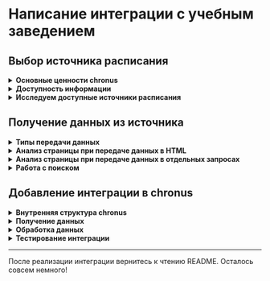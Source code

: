 # Написание интеграции с учебным заведением

## Выбор источника расписания

<details><summary><b>Основные ценности chronus</b></summary>

При выборе источника расписания следует преследовать эти цели:

* **Предоставление максимально актуального расписания**. Если есть несколько источников расписаний, но в некоторых из них расписание постоянно устаревшее, то источники с устаревшим расписанием стоит бойкотировать.
* **Максимальный охват полезных расписаний**. Расписание групп, преподавателей, аудиторий окажется полезным для пользователей и стоит добавить их все при наличии такой возможности, а вот расписание дисциплин, например, лучше проигнорировать.
* **Авторизация нежелательна**. Во-первых, сейчас она не поддерживается. Во-вторых, даже если и будет поддерживаться, не каждый пользователь захочет вводить свои данные в стороннее приложение.

</details>
<details><summary><b>Доступность информации</b></summary>

Выбирая источник расписания, вы должны быть уверены в том, что он доступен вам. Возможны эти варианты:

1. Данные доступны любому пользователю интернета, без авторизации или после её осуществления. Например, сайты ВУЗов можно спокойно использовать.
1. API является общедоступным (это где-то указано напрямую, либо эта информация получена от автора в переписке). В этом случае может потребоваться указать его название и добавить ссылку в `Place.apiCredits` (пакет `model.chronus`).
1. API не общедоступен. В этом случае вам необходимо удостовериться, что автор этого API разрешил вам использование его интеллектуальной собственности и внедрение в стороннее приложение.

Получение данных из PDF/Excel файлов, VK/TG ботов не поддерживается (и не планируется). Если вы готовы поддержать такой набор данных для своего учебного заведения и править возможные ошибки при их возникновении в течение длительного времени - создайте свой бекенд и подключите его к chronus. Рекомендуется использовать для передачи данных модели, копирующие `Schedule` и `Lesson` (пакет `model.chronus`).

</details>
<details><summary><b>Исследуем доступные источники расписания</b></summary>

Иногда можно встретиться с разными источниками, в которых можно получить расписание. Например, для моего учебного заведения выбор был следующим:

* Сайт ВУЗа:
  * [+] Предоставляет расписание для любой группы, преподавателя или аудитории
  * [+] Расписание всегда актуально
  * [+] Не требуется авторизация
  * [-] Немного тормозной
  * [-] Нет API, поэтому придётся парсить HTML, и нет гарантий что сайт не поменяется (придётся дорабатывать парсер)

* Кампус (микросоцсеть для студентов и сотрудников):
  * [-] Только личное расписание
  * [---] Расписание иногда отсутствует
  * [---] Требуется авторизация
  * [-] Прилично тормозной
  * [-] Нет API, поэтому придётся парсить HTML, и нет гарантий что сайт не поменяется (придётся дорабатывать парсер)

* Бекенд приложения-конкурента №1:
  * [+-] Предоставляет расписание для группы или преподавателя, но не для аудитории
  * [---] Расписание редко обновляется, поэтому почти всегда устаревшее
  * [+] Не требуется авторизация
  * [+-] API не является публичным, возможно не получится договориться о легальном использовании
  * [---] Создан студентом, который не развивает приложение: велик шанс отключения серверов

* Бекенд приложения-конкурента №2:
  * Плюсы и минусы полностью идентичны приложению-конкуренту №1
  * [-] Но ещё и API максимально непродуманное: требует отдельного запроса на каждый день, следовательно, для получения расписания на 2 недели придётся сделать аж 35 запросов к серверу

* Телеграм-бот:
  * Те же (устаревшие) данные, что у приложения-конкурента №2 (так как используется тот же сервер данных)
  * [---] chronus не поддерживает парсинг из Telegram

Как можно заметить, наилучший выбор в моём случае - сайт ВУЗа. Единственная проблема - отсутствие API и необходимость парсить HTML - это несколько сложнее, плюс нет гарантий, что сайт всегда будет оставаться таким же и не потребует изменений. Тем не менее, этот сайт не менялся за последние 5 лет, поэтому парсинг остаётся стабильным.

В вашем случае также можно встретиться со множеством источников расписаний, но в большинстве случаев лучше всего подойдёт сайт (разумеется, если там данные не в виде PDF/Excel). Начинайте изучение с него - скорее всего это наилучший источник, другие не понадобятся.

</details>

## Получение данных из источника

<details><summary><b>Типы передачи данных</b></summary>

Если мы не используем источник с API и вместо этого пользуемся сайтом учебного заведения, то необходимо разобраться, как происходит передача данных через сайт.

Начнём с отображения расписания. Войдите на страницу с любым расписанием. Требуется разобраться, как именно оно передаётся.

Отключите JavaScript в браузере - для этого войдите в его настройки, введите в поиске `JavaScript`, отключите его.

![Отключение JS](disable_js.png)

После перезагрузите изначальную страницу с расписанием. Видно ли расписание после отключения JavaScript? Тогда оно передаётся прямо в HTML - в дальнейшем будем анализировать его.

Если расписание не отобразилось, то мы видим не обычную веб-страницу, а веб-приложение, которое получает данные после дополнительного запроса к серверу. Нужно анализировать запросы - читайте об этом ниже.

</details>

<details><summary><b>Анализ страницы при передаче данных в HTML</b></summary>

HTML - это структура данных с иерархической структурой, то есть внутри элементов могут находиться другие вложенные элементы.

Чтобы проанализировать передаваемые данные, достаточно в браузере нажать по элементу расписания правой кнопкой мыши и выбрать "Посмотреть код элемента" или "Проверить". Будет показано дерево элементов, с которыми нам предстоит работать.

![Дерево элементов](html.png)

В этой структуре требуется понять, какие данные нам понадобятся - мы их будем получать в дальнейшем при помощи Ksoup.

Пример обработки таких данных можно увидеть в файлах `IguimitGetSearchResults` (пакет `datasource.network.chronus.irkutsk-igu-imit`), `IrnituGetSearchResults` и `IrnituGetLessons` (пакет `datasource.network.chronus.irkutsk-irnitu`).

</details>

<details><summary><b>Анализ страницы при передаче данных в отдельных запросах</b></summary>

Обычно с отдельными запросами гораздо удобнее работать, но чуть сложнее разобраться в том, как их правильно составить.

Итак, необходимо открыть Инструменты разработчика во вкладке Сеть. После перезагрузки страницы появятся запросы (скорее всего во вкладке Fetch/XHR):

![Полученный JSON](json.png)

После выбора нужного запроса (в нашем случае `fillSchedule`) появится вся информация: в Заголовках и Полезных данных будет информация, переданная серверу, а в Предварительном просмотре - полученная информация.

Необходимо проанализировать, какая нагрузка важна, а какая является мусорной.

На примере взято получение данных расписания ИГУ ИМИТ, реализацию которого можно просмотреть в файле `IguimitGetLessons` (пакет `datasource.network.chronus.irkutsk-igu-imit`). Здесь в Полезных данных (это `body`) обнаружится строка `groupId=3` - однозначно полезно, это ID группы, которую мы просматриваем. Однако этого будет недостаточно - на самом деле сервер также требует `content-type`, который необходимо скопировать из Заголовков - после этого сервер начнёт отдавать полезную информацию.

Полезная информация почти наверняка придёт в виде JSON - её мы будем обрабатывать при помощи `kotlinx.serialization`.

</details>

<details><summary><b>Работа с поиском</b></summary>

Источники расписаний обычно предоставляют информацию о доступных группах, преподавателях, аудиториях в двух видах:

* **Набор доступных расписаний**: где-то находится полный набор всех возможных расписаний, нужно просто единоразово достать оттуда данные. Пример - `IguimitGetSearchResults`, который вытаскивает эти данные из пары HTML-страниц.
* **Реальный поиск**: требуется ввести название, отправить её на сервер, и он вернёт расписания, удовлетворяющие запросу. Пример - `IrnituGetSearchResults`. На самом деле у ИРНИТУ тоже есть страницы с наборами доступных расписаний, но их очень много и там лишь расписание групп - гораздо лучше воспользоваться поиском по всей базе.

При реальном поиске может потребоваться:

* **GET-запрос**: требуется добавить искомое название в `URL`, после пропарсить полученную HTML-страницу
* **POST-запрос**: требуется добавить искомое название в `body` или `header`, после разобрать полученный ответ (скорее всего в виде JSON). Здесь помогут разобраться Инструменты разработчика, как уже было описано выше в "Анализе страницы при передаче данных в отдельных запросах".

</details>

## Добавление интеграции в chronus

<details><summary><b>Внутренняя структура chronus</b></summary>

Вернёмся к коду.

Пора изменить запись `Place.YOUR_PLACE` (пакет `model.chronus`):

* В `cyrillicName` добавьте отображаемое название учебного заведения (а также института, если требуется)
* В `defaultUrl` укажите базовую ссылку до вашего источника расписания (префикс, используемый для всех запросов)
* В `minSearchChars` укажите `null`, если для поиска будет использоваться "Набор доступных расписаний", либо укажите минимальное количество символов для работы поиска, если используется "Реальный поиск" (при указании `null` запрос будет происходить мгновенно, и на основе полученных результатов приложение будет искать расписания без обращений к серверу)
* В `searchType` укажите доступные типы расписаний (все возможные типы перечислены в файле `SearchType` из пакета `model.chronus`)
* В `apiCredits` укажите название и ссылку на API, если требуется (читайте "Доступность информации"), или `null`, если это не требуется.
* По необходимости измените количество минут на занятие в `lessonDurationInMinutes`

Важно! Если требуется использовать расписание по ссылке с http (не http**s**) и запускать приложение на Android, то добавьте сайт в файл `permitted_http_connections.xml`, находящийся в `res/xml` модуля `app.chronusparsers.android`.

После останется написать обработчики данных вашего учебного заведения. Они находятся в пакете `datasource.network.chronus.yourcity-youruniversity`. Вам необходимо реализовать две функции: `getSearchResults` и `getLessons`.

`getSearchResults`:

* Нужна для поиска, возвращает список расписаний `List<Schedule>`
* Если `minSearchChars == null`, функция должна возвращать весь список доступных расписаний, введённые в поисковую строку данные ей не передаются
* Если `minSearchChars != null`, функция должна отправлять строку из поисковой строки на сервер и возвращать список расписаний, удовлетворяющий запросу
* В структуре данных `Schedule` в строке `url` необходимо поместить полный адрес, по которому можно посмотреть расписание через браузер. Но, если там какой-то уникальный ID, который нельзя связать с url, то можно передать в `url` строку `Place.IRKUTSK_IGU_IMIT.defaultUrl + scheduleId` - наличие defaultUrl обязательно, её потом можно будет отрезать в `getLessons`, чтобы получить `scheduleId` обратно.

`getLessons`:

* Нужна для получения конкретного расписания, выдаёт список занятий `List<Lesson>`
* Если структура данных `Lesson` не содержит каких-то важных данных, которые передаются вашим источником, то их можно передать в `additionalInfo` в виде человекочитаемой строки (пример есть в `IguimitGetLessons`).

Возникновение ошибок:

* `getSearchResults` и `getLessons` могут выдавать `null` при возникновении ошибки
* Ошибка не должна произойти, если поисковый запрос не содержит расписаний, удовлетворяющих запросу - в этом случае необходимо вернуть пустой `List`
* Аналогично, если занятий нет (на одной неделе, нескольких или сразу всех), то нужно выдавать пустой `List`
* Если сервер выбрасывает ошибки даже при правильно сформированных запросах (например, выдаёт 404 при отсутствии расписания на неделе), то вы должны нормально это обрабатывать - поскольку это ожидаемое поведение сервера, вы должны просто проигнорировать такой ответ, и даже если сервер выдал только 404-ые, выдать не null, а пустой `List`
* Важно: полностью рабочая интеграция не должна выдавать ни одной ошибки, они могут происходить только в исключительных случаях, то есть если HTML/API изменился и парсер сломался, либо если нет интернета

</details>

<details><summary><b>Получение данных</b></summary>

Получение данных происходит в первом блоке try-catch - там требуется получить ответ сервера при помощи [Ktor Client](https://ktor.io/docs/client-requests.html). Полученные данные будут переданы второму блоку try-catch. Можно пользоваться примерами из соседних пакетов `irkutsk-igu-imit` и `irkutsk-irnitu`.

В случае работы с расписанием, идеально, когда вы получаете информацию на текущую неделю, две предыдущие и две следующие. Итого, у пользователя будет до 5 учебных недель в календаре, чего более чем достаточно. Если сервер не предоставляет такое количество информации, требуется отобразить лишь доступную информацию. Например, если сайт предоставляет расписание только для чётной и нечётной группы, следует добавить расписание только на текущую и следующую недели - в остальные недели расписание может быть иным, мы не должны отображать потенциально неверное расписание.

</details>

<details><summary><b>Обработка данных</b></summary>

Обработка данных происходит во втором блоке try-catch - там требуется обработать информацию при помощи `Ksoup` для HTML (используется синтаксис [Jsoup](https://jsoup.org)) или `kotlinx.serialization` для JSON, [XML, CBOR или ProtoBuf](https://ktor.io/docs/client-serialization.html#serialization_dependency). Можно пользоваться примерами из соседних пакетов `irkutsk-igu-imit` и `irkutsk-irnitu`.

Для работы со временем используется [`kotlinx.datetime`](https://github.com/Kotlin/kotlinx-datetime/blob/master/README.md).

На этом этапе ошибки могут произойти только в случае, если сервер возвращает неожиданный результат, который убивает ваш парсер. Это может произойти только спустя длительное время, если данные на сервере станут приходить в другом виде - ни одной ошибки не должно происходить на этапе тестирования вашего парсера.

Парсеры должны быть написаны таким образом, чтобы максимально предотвращать ошибки при неожиданном ответе. Например, если сервер не прислал имя преподавателя, то идеально просто его не добавлять в Lesson. Если из-за отсутствующего имени преподавателя не формируется целое занятие и оно не будет показано пользователю, то это очень плохо, это необходимо исправлять. Если из-за отсутствующего имени преподавателя ломается парсинг и выдаётся ошибка (`null`), то это тоже очень плохо.

</details>

<details><summary><b>Тестирование интеграции</b></summary>

1. Протестируйте полученную интеграцию автоматически: найдите через поиск максимальное количество расписаний и нажмите на `Найти проблемы`. Прогресс отобразится в приложении, по необходимости его можно скопировать из IDE в панели Run (ПК/iOS) или LogCat (Android). Исправьте найденные ошибки обработки данных (пакет `datasource.network.chronus.yourcity-youruniversity`) и расширьте `LessonType` (пакет `model.chronus`).
1. Протестируйте полученную интеграцию вручную: для хорошего результата стоит проверить 7-15 расписаний **каждого** типа (групп, преподавателей, аудиторий). Тщательно сверьте наличие всех данных с данными, отображающимися на сайте.

</details>

---

После реализации интеграции вернитесь к чтению README. Осталось совсем немного!

